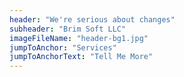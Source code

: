 ```yaml
---
header: "We're serious about changes"
subheader: "Brim Soft LLC"
imageFileName: "header-bg1.jpg"
jumpToAnchor: "Services"
jumpToAnchorText: "Tell Me More"
---
```

